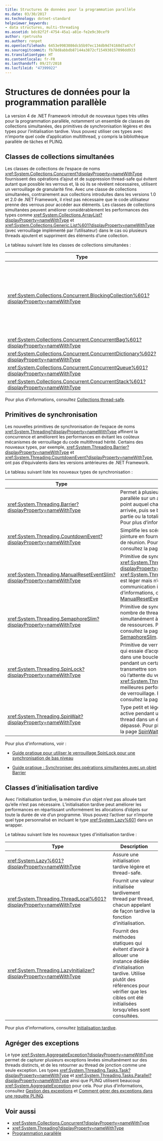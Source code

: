 ```yaml
---
title: Structures de données pour la programmation parallèle
ms.date: 03/30/2017
ms.technology: dotnet-standard
helpviewer_keywords:
- data structures, multi-threading
ms.assetid: bdc82f2f-4754-45a1-a81e-fe2e9c30cef9
author: rpetrusha
ms.author: ronpet
ms.openlocfilehash: 6453e9983086dcb5b97ec134db9d74160d7a47cf
ms.sourcegitcommit: fb78d8abbdb87144a3872cf154930157090dd933
ms.translationtype: HT
ms.contentlocale: fr-FR
ms.lasthandoff: 09/27/2018
ms.locfileid: "47399922"
---
```

# <a name="data-structures-for-parallel-programming"></a>Structures de données pour la programmation parallèle
La version 4 de .NET Framework introduit de nouveaux types très utiles pour la programmation parallèle, notamment un ensemble de classes de collections simultanées, des primitives de synchronisation légères et des types pour l’initialisation tardive. Vous pouvez utiliser ces types avec n’importe quel code d’application multithread, y compris la bibliothèque parallèle de tâches et PLINQ.  
  
## <a name="concurrent-collection-classes"></a>Classes de collections simultanées  
 Les classes de collections de l’espace de noms <xref:System.Collections.Concurrent?displayProperty=nameWithType> fournissent des opérations d’ajout et de suppression thread-safe qui évitent autant que possible les verrous et, là où ils se révèlent nécessaires, utilisent un verrouillage de granularité fine. Avec une classe de collections simultanées, contrairement aux collections introduites dans les versions 1.0 et 2.0 de .NET Framework, il n’est pas nécessaire que le code utilisateur prenne des verrous pour accéder aux éléments. Les classes de collections simultanées peuvent améliorer considérablement les performances des types comme <xref:System.Collections.ArrayList?displayProperty=nameWithType> et <xref:System.Collections.Generic.List%601?displayProperty=nameWithType> (avec verrouillage implémenté par l’utilisateur) dans le cas où plusieurs threads ajoutent et suppriment des éléments d’une collection.  
  
 Le tableau suivant liste les classes de collections simultanées :  
  
|Type|Description|  
|----------|-----------------|  
|<xref:System.Collections.Concurrent.BlockingCollection%601?displayProperty=nameWithType>|Fournit des fonctions bloquantes et englobantes pour les collections thread-safe qui implémentent <xref:System.Collections.Concurrent.IProducerConsumerCollection%601?displayProperty=nameWithType>. Les threads producteurs se bloquent si aucun emplacement n’est disponible ou que la collection est pleine. Les threads consommateurs se bloquent si la collection est vide. Ce type prend également en charge l’accès non bloquant par les producteurs et les consommateurs. <xref:System.Collections.Concurrent.BlockingCollection%601> peut être utilisé comme classe de base ou comme magasin de stockage pour assurer le blocage et la liaison des classes de collection qui prennent en charge <xref:System.Collections.Generic.IEnumerable%601>.|  
|<xref:System.Collections.Concurrent.ConcurrentBag%601?displayProperty=nameWithType>|Implémentation de conteneur thread-safe qui effectue des opérations Add et Get évolutives.|  
|<xref:System.Collections.Concurrent.ConcurrentDictionary%602?displayProperty=nameWithType>|Type dictionnaire simultané et évolutif.|  
|<xref:System.Collections.Concurrent.ConcurrentQueue%601?displayProperty=nameWithType>|File d’attente FIFO simultanée et évolutive.|  
|<xref:System.Collections.Concurrent.ConcurrentStack%601?displayProperty=nameWithType>|Pile LIFO simultanée et évolutive.|  
  
 Pour plus d’informations, consultez [Collections thread-safe](../../../docs/standard/collections/thread-safe/index.md).  
  
## <a name="synchronization-primitives"></a>Primitives de synchronisation  
 Les nouvelles primitives de synchronisation de l’espace de noms <xref:System.Threading?displayProperty=nameWithType> affinent la concurrence et améliorent les performances en évitant les coûteux mécanismes de verrouillage du code multithread hérité. Certains des nouveaux types, par exemple, <xref:System.Threading.Barrier?displayProperty=nameWithType> et <xref:System.Threading.CountdownEvent?displayProperty=nameWithType>, ont pas d’équivalents dans les versions antérieures de .NET Framework.  
  
 Le tableau suivant liste les nouveaux types de synchronisation :  
  
|Type|Description|  
|----------|-----------------|  
|<xref:System.Threading.Barrier?displayProperty=nameWithType>|Permet à plusieurs threads de fonctionner en parallèle sur un algorithme en fournissant un point auquel chaque tâche peut signaler son arrivée, puis se bloquer jusqu'à ce qu’une partie ou la totalité des tâches soient arrivées. Pour plus d’informations, voir [Cloisonnement](../../../docs/standard/threading/barrier.md).|  
|<xref:System.Threading.CountdownEvent?displayProperty=nameWithType>|Simplifie les scénarios de duplication et de jointure en fournissant un mécanisme facile de réunion. Pour plus d'informations, consultez la page [CountdownEvent](../../../docs/standard/threading/countdownevent.md).|  
|<xref:System.Threading.ManualResetEventSlim?displayProperty=nameWithType>|Primitive de synchronisation similaire à <xref:System.Threading.ManualResetEvent?displayProperty=nameWithType>. <xref:System.Threading.ManualResetEventSlim> est léger mais n’est utilisable que pour la communication intraprocessus. Pour plus d’informations, consultez la page [ManualResetEvent et ManualResetEventSlim](../../../docs/standard/threading/manualresetevent-and-manualreseteventslim.md).|  
|<xref:System.Threading.SemaphoreSlim?displayProperty=nameWithType>|Primitive de synchronisation qui limite le nombre de threads pouvant accéder simultanément à une ressource ou à un pool de ressources. Pour plus d’informations, consultez la page [Semaphore et SemaphoreSlim](../../../docs/standard/threading/semaphore-and-semaphoreslim.md).|  
|<xref:System.Threading.SpinLock?displayProperty=nameWithType>|Primitive de verrou mutex obligeant le thread qui essaie d’acquérir le verrou à attendre dans une boucle ou à rester en *attente active* pendant un certain temps avant de transmettre son quantum. Dans les scénarios où l’attente du verrou est censée être courte, <xref:System.Threading.SpinLock> offre de meilleures performances que les autres types de verrouillage. Pour plus d'informations, consultez la page [SpinLock](../../../docs/standard/threading/spinlock.md).|  
|<xref:System.Threading.SpinWait?displayProperty=nameWithType>|Type petit et léger qui restera en attente active pendant un certain temps et mettra le thread dans un état d’attente si le nombre est dépassé.  Pour plus d'informations, consultez la page [SpinWait](../../../docs/standard/threading/spinwait.md).|  
  
 Pour plus d'informations, voir :  
  
-   [Guide pratique pour utiliser le verrouillage SpinLock pour une synchronisation de bas niveau](../../../docs/standard/threading/how-to-use-spinlock-for-low-level-synchronization.md)  
  
-   [Guide pratique : Synchroniser des opérations simultanées avec un objet Barrier](../../../docs/standard/threading/how-to-synchronize-concurrent-operations-with-a-barrier.md)  
  
## <a name="lazy-initialization-classes"></a>Classes d’initialisation tardive  
 Avec l’initialisation tardive, la mémoire d’un objet n’est pas allouée tant qu’elle n’est pas nécessaire. L’initialisation tardive peut améliorer les performances en répartissant uniformément les allocations d’objets sur toute la durée de vie d’un programme. Vous pouvez l’activer sur n’importe quel type personnalisé en incluant le type <xref:System.Lazy%601> dans un wrapper.  
  
 Le tableau suivant liste les nouveaux types d’initialisation tardive :  
  
|Type|Description|  
|----------|-----------------|  
|<xref:System.Lazy%601?displayProperty=nameWithType>|Assure une initialisation tardive légère et thread-safe.|  
|<xref:System.Threading.ThreadLocal%601?displayProperty=nameWithType>|Fournit une valeur initialisée tardivement thread par thread, chacun appelant de façon tardive la fonction d’initialisation.|  
|<xref:System.Threading.LazyInitializer?displayProperty=nameWithType>|Fournit des méthodes statiques qui évitent d’avoir à allouer une instance dédiée d’initialisation tardive. Utilise plutôt des références pour vérifier que les cibles ont été initialisées lorsqu’elles sont consultées.|  
  
 Pour plus d’informations, consultez [Initialisation tardive](../../../docs/framework/performance/lazy-initialization.md).  
  
## <a name="aggregate-exceptions"></a>Agréger des exceptions  
 Le type <xref:System.AggregateException?displayProperty=nameWithType> permet de capturer plusieurs exceptions levées simultanément sur des threads distincts, et de les retourner au thread de jonction comme une seule exception. Les types <xref:System.Threading.Tasks.Task?displayProperty=nameWithType> et <xref:System.Threading.Tasks.Parallel?displayProperty=nameWithType> ainsi que PLINQ utilisent beaucoup <xref:System.AggregateException> pour cela. Pour plus d’informations, consultez [Gestion des exceptions](../../../docs/standard/parallel-programming/exception-handling-task-parallel-library.md) et [Comment gérer des exceptions dans une requête PLINQ](../../../docs/standard/parallel-programming/how-to-handle-exceptions-in-a-plinq-query.md).  
  
## <a name="see-also"></a>Voir aussi

- <xref:System.Collections.Concurrent?displayProperty=nameWithType>  
- <xref:System.Threading?displayProperty=nameWithType>  
- [Programmation parallèle](../../../docs/standard/parallel-programming/index.md)

